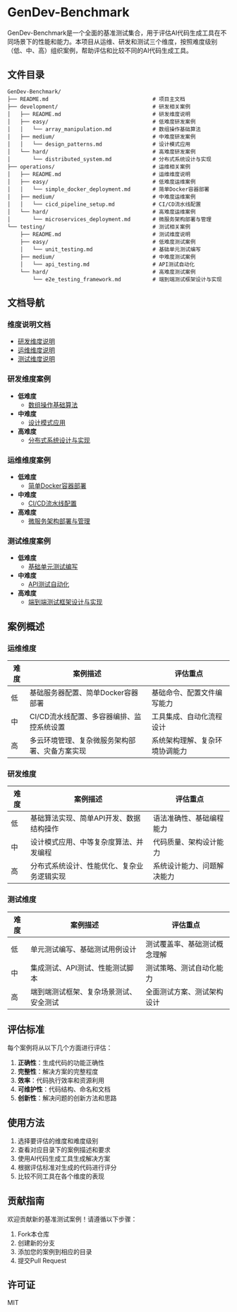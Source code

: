 # GenDev-Benchmark

GenDev-Benchmark是一个全面的基准测试集合，用于评估AI代码生成工具在不同场景下的性能和能力。本项目从运维、研发和测试三个维度，按照难度级别（低、中、高）组织案例，帮助评估和比较不同的AI代码生成工具。

## 文件目录

```
GenDev-Benchmark/
├── README.md                                 # 项目主文档
├── development/                              # 研发相关案例
│   ├── README.md                             # 研发维度说明
│   ├── easy/                                 # 低难度研发案例
│   │   └── array_manipulation.md             # 数组操作基础算法
│   ├── medium/                               # 中难度研发案例
│   │   └── design_patterns.md                # 设计模式应用
│   └── hard/                                 # 高难度研发案例
│       └── distributed_system.md             # 分布式系统设计与实现
├── operations/                               # 运维相关案例
│   ├── README.md                             # 运维维度说明
│   ├── easy/                                 # 低难度运维案例
│   │   └── simple_docker_deployment.md       # 简单Docker容器部署
│   ├── medium/                               # 中难度运维案例
│   │   └── cicd_pipeline_setup.md            # CI/CD流水线配置
│   └── hard/                                 # 高难度运维案例
│       └── microservices_deployment.md       # 微服务架构部署与管理
└── testing/                                  # 测试相关案例
    ├── README.md                             # 测试维度说明
    ├── easy/                                 # 低难度测试案例
    │   └── unit_testing.md                   # 基础单元测试编写
    ├── medium/                               # 中难度测试案例
    │   └── api_testing.md                    # API测试自动化
    └── hard/                                 # 高难度测试案例
        └── e2e_testing_framework.md          # 端到端测试框架设计与实现
```

## 文档导航

### 维度说明文档
- [研发维度说明](development/README.md)
- [运维维度说明](operations/README.md)
- [测试维度说明](testing/README.md)

### 研发维度案例
- **低难度**
  - [数组操作基础算法](development/easy/array_manipulation.md)
- **中难度**
  - [设计模式应用](development/medium/design_patterns.md)
- **高难度**
  - [分布式系统设计与实现](development/hard/distributed_system.md)

### 运维维度案例
- **低难度**
  - [简单Docker容器部署](operations/easy/simple_docker_deployment.md)
- **中难度**
  - [CI/CD流水线配置](operations/medium/cicd_pipeline_setup.md)
- **高难度**
  - [微服务架构部署与管理](operations/hard/microservices_deployment.md)

### 测试维度案例
- **低难度**
  - [基础单元测试编写](testing/easy/unit_testing.md)
- **中难度**
  - [API测试自动化](testing/medium/api_testing.md)
- **高难度**
  - [端到端测试框架设计与实现](testing/hard/e2e_testing_framework.md)

## 案例概述

### 运维维度

| 难度 | 案例描述 | 评估重点 |
|------|---------|---------|
| 低   | 基础服务器配置、简单Docker容器部署 | 基础命令、配置文件编写能力 |
| 中   | CI/CD流水线配置、多容器编排、监控系统设置 | 工具集成、自动化流程设计 |
| 高   | 多云环境管理、复杂微服务架构部署、灾备方案实现 | 系统架构理解、复杂环境协调能力 |

### 研发维度

| 难度 | 案例描述 | 评估重点 |
|------|---------|---------|
| 低   | 基础算法实现、简单API开发、数据结构操作 | 语法准确性、基础编程能力 |
| 中   | 设计模式应用、中等复杂度算法、并发编程 | 代码质量、架构设计能力 |
| 高   | 分布式系统设计、性能优化、复杂业务逻辑实现 | 系统设计能力、问题解决能力 |

### 测试维度

| 难度 | 案例描述 | 评估重点 |
|------|---------|---------|
| 低   | 单元测试编写、基础测试用例设计 | 测试覆盖率、基础测试概念理解 |
| 中   | 集成测试、API测试、性能测试脚本 | 测试策略、测试自动化能力 |
| 高   | 端到端测试框架、复杂场景测试、安全测试 | 全面测试方案、测试架构设计 |

## 评估标准

每个案例将从以下几个方面进行评估：

1. **正确性**：生成代码的功能正确性
2. **完整性**：解决方案的完整程度
3. **效率**：代码执行效率和资源利用
4. **可维护性**：代码结构、命名和文档
5. **创新性**：解决问题的创新方法和思路

## 使用方法

1. 选择要评估的维度和难度级别
2. 查看对应目录下的案例描述和要求
3. 使用AI代码生成工具生成解决方案
4. 根据评估标准对生成的代码进行评分
5. 比较不同工具在各个维度的表现

## 贡献指南

欢迎贡献新的基准测试案例！请遵循以下步骤：

1. Fork本仓库
2. 创建新的分支
3. 添加您的案例到相应的目录
4. 提交Pull Request

## 许可证

MIT